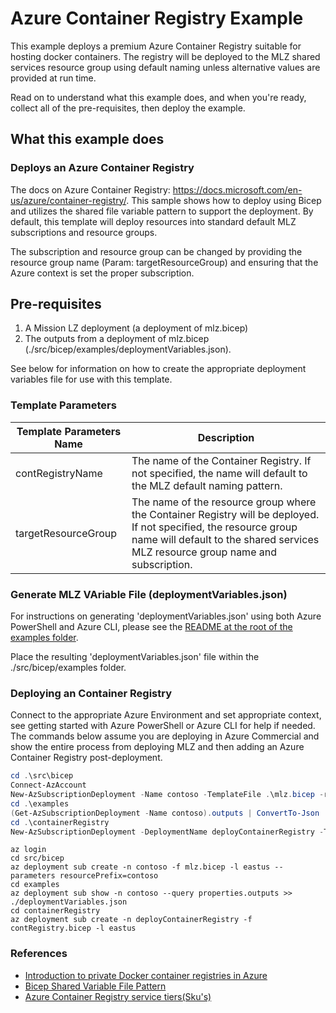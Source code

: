 # Azure Container Registry Example

This example deploys a premium Azure Container Registry suitable for hosting docker containers.  The registry will be deployed to the MLZ shared services resource group using default naming unless alternative values are provided at run time.

Read on to understand what this example does, and when you're ready, collect all of the pre-requisites, then deploy the example.

## What this example does

### Deploys an Azure Container Registry

The docs on Azure Container Registry: <https://docs.microsoft.com/en-us/azure/container-registry/>.  This sample shows how to deploy using Bicep and utilizes the shared file variable pattern to support the deployment.  By default, this template will deploy resources into standard default MLZ subscriptions and resource groups.  

The subscription and resource group can be changed by providing the resource group name (Param: targetResourceGroup) and ensuring that the Azure context is set the proper subscription.  

## Pre-requisites

1. A Mission LZ deployment (a deployment of mlz.bicep)
2. The outputs from a deployment of mlz.bicep (./src/bicep/examples/deploymentVariables.json).  

See below for information on how to create the appropriate deployment variables file for use with this template.

### Template Parameters

Template Parameters Name | Description
-----------------------| -----------
contRegistryName | The name of the Container Registry.  If not specified, the name will default to the MLZ default naming pattern.  
targetResourceGroup | The name of the resource group where the Container Registry will be deployed.   If not specified, the resource group name will default to the shared services MLZ resource group name and subscription.

### Generate MLZ VAriable File (deploymentVariables.json)

For instructions on generating 'deploymentVariables.json' using both Azure PowerShell and Azure CLI, please see the [README at the root of the examples folder](../README.md).

Place the resulting 'deploymentVariables.json' file within the ./src/bicep/examples folder.

### Deploying an Container Registry

Connect to the appropriate Azure Environment and set appropriate context, see getting started with Azure PowerShell or Azure CLI for help if needed.  The commands below assume you are deploying in Azure Commercial and show the entire process from deploying MLZ and then adding an Azure Container Registry post-deployment.

```PowerShell
cd .\src\bicep
Connect-AzAccount
New-AzSubscriptionDeployment -Name contoso -TemplateFile .\mlz.bicep -resourcePrefix 'contoso' -Location 'eastus'
cd .\examples
(Get-AzSubscriptionDeployment -Name contoso).outputs | ConvertTo-Json | Out-File -FilePath .\deploymentVariables.json
cd .\containerRegistry
New-AzSubscriptionDeployment -DeploymentName deployContainerRegistry -TemplateFile .\contRegistry.bicep -Location 'eastus'
```

```Azure CLI
az login
cd src/bicep
az deployment sub create -n contoso -f mlz.bicep -l eastus --parameters resourcePrefix=contoso
cd examples
az deployment sub show -n contoso --query properties.outputs >> ./deploymentVariables.json
cd containerRegistry
az deployment sub create -n deployContainerRegistry -f contRegistry.bicep -l eastus
```

### References

* [Introduction to private Docker container registries in Azure](https://docs.microsoft.com/en-us/azure/app-service/overview-hosting-plans)
* [Bicep Shared Variable File Pattern](https://docs.microsoft.com/en-us/azure/azure-resource-manager/bicep/patterns-shared-variable-file)
* [Azure Container Registry service tiers(Sku's)](https://docs.microsoft.com/en-us/azure/container-registry/container-registry-skus)
